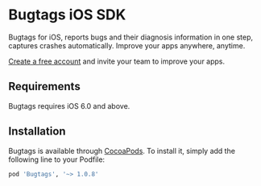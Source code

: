 # Bugtags iOS SDK
Bugtags for iOS, reports bugs and their diagnosis information in one step, captures crashes automatically. Improve your apps anywhere, anytime.

[Create a free account](http://bugtags.com/) and invite your team to improve your apps.

## Requirements

Bugtags requires iOS 6.0 and above.

## Installation

Bugtags is available through [CocoaPods](http://cocoapods.org). To install
it, simply add the following line to your Podfile:

```ruby
pod 'Bugtags', '~> 1.0.8'
```
